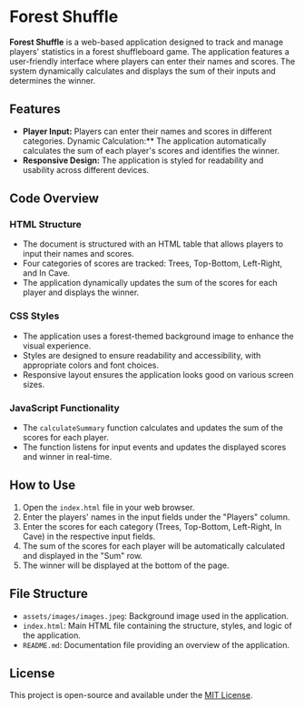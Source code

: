 # Forest Shuffle

**Forest Shuffle** is a web-based application designed to track and manage players' statistics in a forest shuffleboard game. The application features a user-friendly interface where players can enter their names and scores. The system dynamically calculates and displays the sum of their inputs and determines the winner.

## Features

- **Player Input:** Players can enter their names and scores in different categories.
Dynamic Calculation:** The application automatically calculates the sum of each player's scores and identifies the winner.
- **Responsive Design:** The application is styled for readability and usability across different devices.

## Code Overview

### HTML Structure

- The document is structured with an HTML table that allows players to input their names and scores.
- Four categories of scores are tracked: Trees, Top-Bottom, Left-Right, and In Cave.
- The application dynamically updates the sum of the scores for each player and displays the winner.

### CSS Styles

- The application uses a forest-themed background image to enhance the visual experience.
- Styles are designed to ensure readability and accessibility, with appropriate colors and font choices.
- Responsive layout ensures the application looks good on various screen sizes.

### JavaScript Functionality

- The `calculateSummary` function calculates and updates the sum of the scores for each player.
- The function listens for input events and updates the displayed scores and winner in real-time.

## How to Use

1. Open the `index.html` file in your web browser.
2. Enter the players' names in the input fields under the "Players" column.
3. Enter the scores for each category (Trees, Top-Bottom, Left-Right, In Cave) in the respective input fields.
4. The sum of the scores for each player will be automatically calculated and displayed in the "Sum" row.
5. The winner will be displayed at the bottom of the page.

## File Structure


- `assets/images/images.jpeg`: Background image used in the application.
- `index.html`: Main HTML file containing the structure, styles, and logic of the application.
- `README.md`: Documentation file providing an overview of the application.

## License

This project is open-source and available under the [MIT License](https://opensource.org/licenses/MIT).

